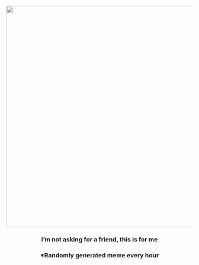 <p align="center">
        <img src="https://i.redd.it/g1k5icjsy0k91.jpg" width="600" height="600">
        </p>
        <h3 align="center">i’m not asking for a friend, this is for me</h3>
        <h3 align="center">*Randomly generated meme every hour</h3>
    
